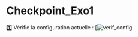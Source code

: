 # Checkpoint_Exo1
1️⃣ Vérifie la configuration actuelle :
[![verif_config](https://github.com/fcisse-c/DHCH-Linux/blob/main/verif_config.png)
